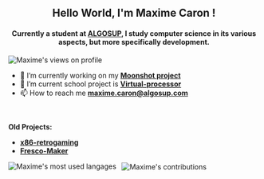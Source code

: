 <h2 align="center"> Hello World, I'm Maxime Caron !</h2> 
<h4 align="center"> Currently a student at <a href="https://algosup.com">ALGOSUP</a>, I study computer science in its various aspects, but more specifically development.</h4>

<p align="left"> <img src="https://komarev.com/ghpvc/?username=MaximeAlgosup&color=blueviolet&style=plastic" alt="Maxime's views on profile" /> </p>

- 🔭 I’m currently working on my [**Moonshot project**](https://github.com/MaximeAlgosup/Moonshot-Project)
- 🔭 I’m current school project is [**Virtual-processor**](https://github.com/algosup/2023-2024-project-3-virtual-processor-team-2.git)
- 📫 How to reach me **maxime.caron@algosup.com**
<br>  

**Old Projects:**
- [**x86-retrogaming**](https://github.com/algosup/2023-2024-project-2-x86-retrogaming-team-4)
- [**Fresco-Maker**](https://github.com/MaximeAlgosup/Fresco-Maker.git)

<p><img src="https://github-readme-stats.vercel.app/api/top-langs/?username=MaximeAlgosup&show_icons=true&locale=en&layout=donut" alt="Maxime's most used langages" align="left" /></p>
<p>&nbsp; <img src="https://github-readme-stats.vercel.app/api?username=MaximeAlgosup&show_icons=true&theme=radical" alt="Maxime's contributions" align="center" /></p>
<br/>
<!-- <p><img src="https://github-readme-streak-stats.herokuapp.com?user=MaximeAlgosup&theme=dark" alt="GitHub Streak" /></p> -->

